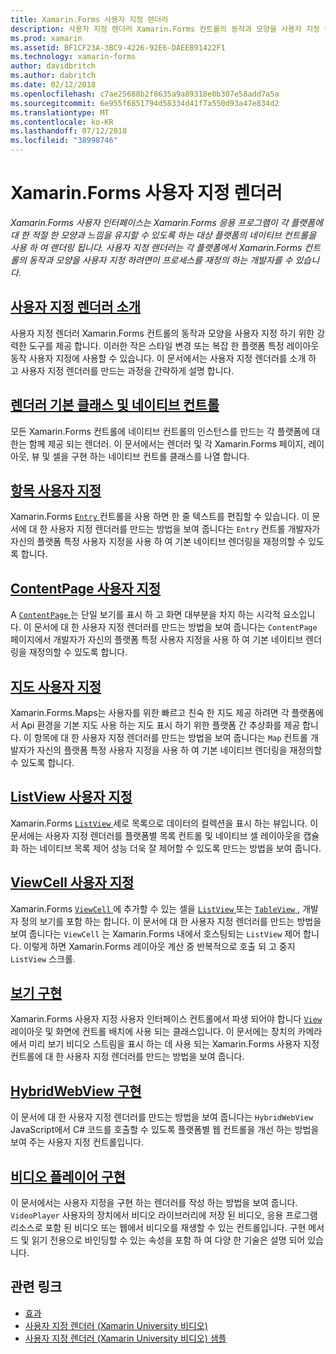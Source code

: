 ```yaml
---
title: Xamarin.Forms 사용자 지정 렌더러
description: 사용자 지정 렌더러 Xamarin.Forms 컨트롤의 동작과 모양을 사용자 지정 하려면 각 플랫폼에서 네이티브 컨트롤의 렌더링을 재정의 하는 개발자를 수 있습니다.
ms.prod: xamarin
ms.assetid: BF1CF23A-3BC9-4226-92E6-DAEEB91422F1
ms.technology: xamarin-forms
author: davidbritch
ms.author: dabritch
ms.date: 02/12/2018
ms.openlocfilehash: c7ae25688b2f8635a9a89318e0b307e58add7a5a
ms.sourcegitcommit: 6e955f6851794d58334d41f7a550d93a47e834d2
ms.translationtype: MT
ms.contentlocale: ko-KR
ms.lasthandoff: 07/12/2018
ms.locfileid: "38998746"
---
```

# <a name="xamarinforms-custom-renderers"></a>Xamarin.Forms 사용자 지정 렌더러

_Xamarin.Forms 사용자 인터페이스는 Xamarin.Forms 응용 프로그램이 각 플랫폼에 대 한 적절 한 모양과 느낌을 유지할 수 있도록 하는 대상 플랫폼의 네이티브 컨트롤을 사용 하 여 렌더링 됩니다. 사용자 지정 렌더러는 각 플랫폼에서 Xamarin.Forms 컨트롤의 동작과 모양을 사용자 지정 하려면이 프로세스를 재정의 하는 개발자를 수 있습니다._

## <a name="introduction-to-custom-renderersintroductionmd"></a>[사용자 지정 렌더러 소개](introduction.md)

사용자 지정 렌더러 Xamarin.Forms 컨트롤의 동작과 모양을 사용자 지정 하기 위한 강력한 도구를 제공 합니다. 이러한 작은 스타일 변경 또는 복잡 한 플랫폼 특정 레이아웃 동작 사용자 지정에 사용할 수 있습니다. 이 문서에서는 사용자 지정 렌더러를 소개 하 고 사용자 지정 렌더러를 만드는 과정을 간략하게 설명 합니다.

## <a name="renderer-base-classes-and-native-controlsrenderersmd"></a>[렌더러 기본 클래스 및 네이티브 컨트롤](renderers.md)

모든 Xamarin.Forms 컨트롤에 네이티브 컨트롤의 인스턴스를 만드는 각 플랫폼에 대 한는 함께 제공 되는 렌더러. 이 문서에서는 렌더러 및 각 Xamarin.Forms 페이지, 레이아웃, 뷰 및 셀을 구현 하는 네이티브 컨트롤 클래스를 나열 합니다.

## <a name="customizing-an-entryentrymd"></a>[항목 사용자 지정](entry.md)

Xamarin.Forms [ `Entry` ](xref:Xamarin.Forms.Entry) 컨트롤을 사용 하면 한 줄 텍스트를 편집할 수 있습니다. 이 문서에 대 한 사용자 지정 렌더러를 만드는 방법을 보여 줍니다는 `Entry` 컨트롤 개발자가 자신의 플랫폼 특정 사용자 지정을 사용 하 여 기본 네이티브 렌더링을 재정의할 수 있도록 합니다.

## <a name="customizing-a-contentpagecontentpagemd"></a>[ContentPage 사용자 지정](contentpage.md)

A [ `ContentPage` ](xref:Xamarin.Forms.ContentPage) 는 단일 보기를 표시 하 고 화면 대부분을 차지 하는 시각적 요소입니다. 이 문서에 대 한 사용자 지정 렌더러를 만드는 방법을 보여 줍니다는 `ContentPage` 페이지에서 개발자가 자신의 플랫폼 특정 사용자 지정을 사용 하 여 기본 네이티브 렌더링을 재정의할 수 있도록 합니다.

## <a name="customizing-a-mapmapindexmd"></a>[지도 사용자 지정](map/index.md)

Xamarin.Forms.Maps는 사용자를 위한 빠르고 친숙 한 지도 제공 하려면 각 플랫폼에서 Api 환경을 기본 지도 사용 하는 지도 표시 하기 위한 플랫폼 간 추상화를 제공 합니다. 이 항목에 대 한 사용자 지정 렌더러를 만드는 방법을 보여 줍니다는 `Map` 컨트롤 개발자가 자신의 플랫폼 특정 사용자 지정을 사용 하 여 기본 네이티브 렌더링을 재정의할 수 있도록 합니다.

## <a name="customizing-a-listviewlistviewmd"></a>[ListView 사용자 지정](listview.md)

Xamarin.Forms [ `ListView` ](xref:Xamarin.Forms.ListView) 세로 목록으로 데이터의 컬렉션을 표시 하는 뷰입니다. 이 문서에는 사용자 지정 렌더러를 플랫폼별 목록 컨트롤 및 네이티브 셀 레이아웃을 캡슐화 하는 네이티브 목록 제어 성능 더욱 잘 제어할 수 있도록 만드는 방법을 보여 줍니다.

## <a name="customizing-a-viewcellviewcellmd"></a>[ViewCell 사용자 지정](viewcell.md)

Xamarin.Forms [ `ViewCell` ](xref:Xamarin.Forms.ViewCell) 에 추가할 수 있는 셀을 [ `ListView` ](xref:Xamarin.Forms.ListView) 또는 [ `TableView` ](xref:Xamarin.Forms.TableView), 개발자 정의 보기를 포함 하는 합니다. 이 문서에 대 한 사용자 지정 렌더러를 만드는 방법을 보여 줍니다는 `ViewCell` 는 Xamarin.Forms 내에서 호스팅되는 `ListView` 제어 합니다. 이렇게 하면 Xamarin.Forms 레이아웃 계산 중 반복적으로 호출 되 고 중지 `ListView` 스크롤.

## <a name="implementing-a-viewviewmd"></a>[보기 구현](view.md)

Xamarin.Forms 사용자 지정 사용자 인터페이스 컨트롤에서 파생 되어야 합니다 [ `View` ](xref:Xamarin.Forms.View) 레이아웃 및 화면에 컨트롤 배치에 사용 되는 클래스입니다. 이 문서에는 장치의 카메라에서 미리 보기 비디오 스트림을 표시 하는 데 사용 되는 Xamarin.Forms 사용자 지정 컨트롤에 대 한 사용자 지정 렌더러를 만드는 방법을 보여 줍니다.

## <a name="implementing-a-hybridwebviewhybridwebviewmd"></a>[HybridWebView 구현](hybridwebview.md)

이 문서에 대 한 사용자 지정 렌더러를 만드는 방법을 보여 줍니다는 `HybridWebView` JavaScript에서 C# 코드를 호출할 수 있도록 플랫폼별 웹 컨트롤을 개선 하는 방법을 보여 주는 사용자 지정 컨트롤입니다.

## <a name="implementing-a-video-playervideo-playerindexmd"></a>[비디오 플레이어 구현](video-player/index.md)

이 문서에서는 사용자 지정을 구현 하는 렌더러를 작성 하는 방법을 보여 줍니다. `VideoPlayer` 사용자의 장치에서 비디오 라이브러리에 저장 된 비디오, 응용 프로그램 리소스로 포함 된 비디오 또는 웹에서 비디오를 재생할 수 있는 컨트롤입니다. 구현 메서드 및 읽기 전용으로 바인딩할 수 있는 속성을 포함 하 여 다양 한 기술은 설명 되어 있습니다.


## <a name="related-links"></a>관련 링크

- [효과](~/xamarin-forms/app-fundamentals/effects/index.md)
- [사용자 지정 렌더러 (Xamarin University 비디오)](https://developer.xamarin.com/videos/cross-platform/xamarinforms-custom-renderers/)
- [사용자 지정 렌더러 (Xamarin University 비디오) 샘플](http://bit.ly/xf-customrenderer)
